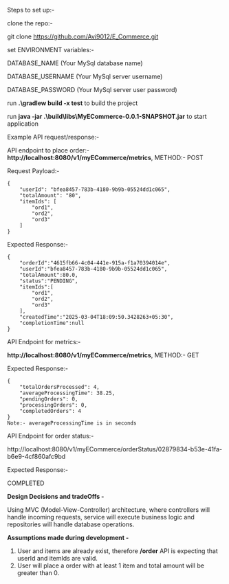 Steps to set up:-

clone the repo:- 

git clone https://github.com/Avi9012/E_Commerce.git

set ENVIRONMENT variables:- 

DATABASE_NAME (Your MySql database name)

DATABASE_USERNAME (Your MySql server username)

DATABASE_PASSWORD (Your MySql server user password)

run **.\gradlew build -x test** to build the project

run **java -jar .\build\libs\MyECommerce-0.0.1-SNAPSHOT.jar** to start application

Example API request/response:-

API endpoint to place order:- **http://localhost:8080/v1/myECommerce/metrics**, METHOD:- POST

Request Payload:-

```
{
    "userId": "bfea8457-783b-4180-9b9b-05524dd1c065",
    "totalAmount": "80",
    "itemIds": [
        "ord1",
        "ord2",
        "ord3"
    ]
}
```

Expected Response:-

```
{
    "orderId":"4615fb66-4c04-441e-915a-f1a70394014e",
    "userId":"bfea8457-783b-4180-9b9b-05524dd1c065",
    "totalAmount":80.0,
    "status":"PENDING",
    "itemIds":[
        "ord1",
        "ord2",
        "ord3"
    ],
    "createdTime":"2025-03-04T18:09:50.3428263+05:30",
    "completionTime":null
}
```

API Endpoint for metrics:-

**http://localhost:8080/v1/myECommerce/metrics**, METHOD:- GET

Expected Response:-

```
{
    "totalOrdersProcessed": 4,
    "averageProcessingTime": 38.25,
    "pendingOrders": 0,
    "processingOrders": 0,
    "completedOrders": 4
}
Note:- averageProcessingTime is in seconds
```

API Endpoint for order status:-

http://localhost:8080/v1/myECommerce/orderStatus/02879834-b53e-41fa-b6e9-4cf860afc9bd

Expected Response:-

COMPLETED

**Design Decisions and tradeOffs -**

Using MVC (Model-View-Controller) architecture, where controllers will handle incoming requests, service will execute business logic and repositories will handle database operations. 

**Assumptions made during development -**
1. User and items are already exist, therefore **/order** API is expecting that userId and itemIds are valid.
2. User will place a order with at least 1 item and total amount will be greater than 0.